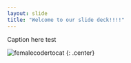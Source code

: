```yaml
---
layout: slide
title: "Welcome to our slide deck!!!!"
---
```


Caption here test

![femalecodertocat](https://octodex.github.com/images/femalecodertocat.png)
{: .center}
